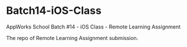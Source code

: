 # Batch14-iOS-Class
AppWorks School Batch #14 - iOS Class - Remote Learning Assignment

The repo of Remote Learning Assignment submission.
